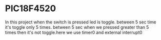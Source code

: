 # PIC18F4520 
In this project when the switch is pressed led is toggle. between 5 sec time it's toggle only 5 times. between 5 sec when we pressed greater than 5 times then it's not toggle.here we use timer0 and external interrupt0 
